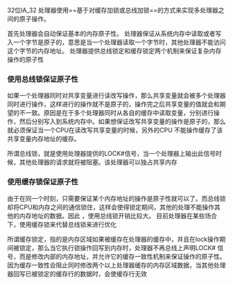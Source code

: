 32位IA_32 处理器使用==基于对缓存加锁或总线加锁==的方式来实现多处理器之间的原子操作。

首先处理器会自动保证基本的内存原子性。 处理器保证从系统内存中读取或者写入一个字节是原子的，意思是当一个处理器读取一个字节时，其他处理器不能访问这个字节的内存地址。 处理器提供总线锁定和缓存锁定两个机制来保证复杂内存操作的原子性

### 使用总线锁保证原子性
如果一个处理器同时对共享变量进行读改写操作，那么共享变量就会被多个处理器同时进行操作，这样进行的操作就不是原子的，操作完之后共享变量的值就会和期望的不一致。原因是在于多个处理器同时从各自的缓存中读取变量，分别进行操作，然后分别写入到系统内存中。如果想保证改写共享变量的操作是原子的，那么就必须保证当一个CPU在读改写共享变量的时候，另外的CPU 不能操作缓存了该共享变量内存地址的缓存。

所谓总线锁，就是使用处理器提供的LOCK#信号，当一个处理器上输出此信号时候，其他处理器的请求就将被阻塞。该处理器可以独占共享内存

### 使用缓存锁保证原子性
由于在同一个时刻，只需要保证某个内存地址的操作是原子性就可以了。而总线锁却将CPU和内存之间的通信锁住，这样会使得锁定期间，其他的处理不能操作其他的内存地址的数据。因此 ，使用总线锁开销比较大。 目前处理器在某些场合下，使用缓存锁来代替总线锁来进行优化

所谓缓存锁定，指的是内存区域如果被缓存在处理器的缓存中，并且在lock操作期间被锁定，那么当它执行锁操作回写到内存时，处理器不再总线上声明LOCK# 信号，而是修改内部的内存地址，并允许它的缓存一致性机制来保证操作的原子性。因为缓存一致性会阻止同时修改两个以上处理器缓存的内存区域数据，当其他处理器回写已被锁定的缓存行的数据时，会使缓存行无效


